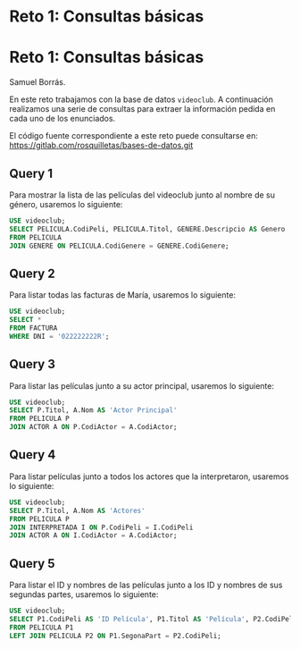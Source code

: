 # Reto 1: Consultas básicas

# Reto 1: Consultas básicas

Samuel Borrás.

En este reto trabajamos con la base de datos `videoclub`. A continuación realizamos una serie de consultas para extraer la información pedida en cada uno de los enunciados.

El código fuente correspondiente a este reto puede consultarse en: https://gitlab.com/rosquilletas/bases-de-datos.git

## Query 1

Para mostrar la lista de las películas del videoclub junto al nombre de su género, usaremos lo siguiente:

```sql
USE videoclub;
SELECT PELICULA.CodiPeli, PELICULA.Titol, GENERE.Descripcio AS Genero
FROM PELICULA
JOIN GENERE ON PELICULA.CodiGenere = GENERE.CodiGenere;
```

## Query 2

Para listar todas las facturas de María, usaremos lo siguiente:

```sql
USE videoclub;
SELECT *
FROM FACTURA
WHERE DNI = '022222222R';
```

## Query 3

Para listar las películas junto a su actor principal, usaremos lo siguiente:

```sql
USE videoclub;
SELECT P.Titol, A.Nom AS 'Actor Principal'
FROM PELICULA P
JOIN ACTOR A ON P.CodiActor = A.CodiActor;
```

## Query 4

Para listar películas junto a todos los actores que la interpretaron, usaremos lo siguiente:

```sql
USE videoclub;
SELECT P.Titol, A.Nom AS 'Actores'
FROM PELICULA P
JOIN INTERPRETADA I ON P.CodiPeli = I.CodiPeli
JOIN ACTOR A ON I.CodiActor = A.CodiActor;
```

## Query 5

Para listar el ID y nombres de las películas junto a los ID y nombres de sus segundas partes, usaremos lo siguiente:

```sql
USE videoclub;
SELECT P1.CodiPeli AS 'ID Película', P1.Titol AS 'Película', P2.CodiPeli AS 'ID Segunda Parte', P2.Titol AS ' Segunda Parte'
FROM PELICULA P1
LEFT JOIN PELICULA P2 ON P1.SegonaPart = P2.CodiPeli;
```
